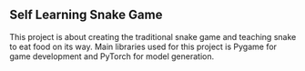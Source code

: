 ## Self Learning Snake Game

This project is about creating the traditional snake game and teaching snake to eat food on its way. Main libraries used for this project is Pygame for game development and PyTorch for model generation.
